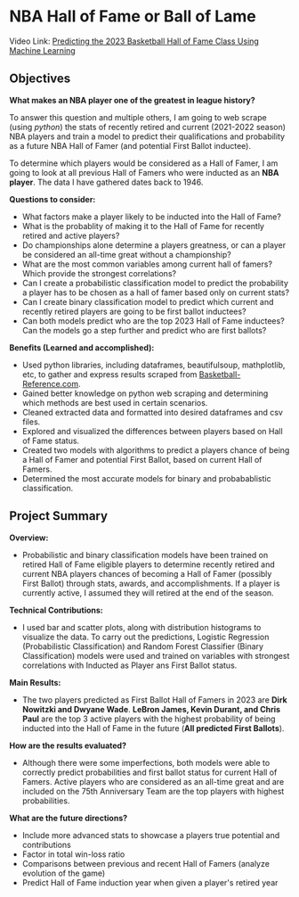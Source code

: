 # NBA Hall of Fame or Ball of Lame

Video Link: [Predicting the 2023 Basketball Hall of Fame Class Using Machine Learning](https://www.youtube.com/watch?v=WJod0UAwrjQ&t=5s) <br>

## Objectives
**What makes an NBA player one of the greatest in league history?**

To answer this question and multiple others, I am going to web scrape (using *python*) the stats of recently retired and current (2021-2022 season) NBA players and train a model to predict their qualifications and probability as a future NBA Hall of Famer (and potential First Ballot inductee).

To determine which players would be considered as a Hall of Famer, I am going to look at all previous Hall of Famers who were inducted as an **NBA player**. The data I have gathered dates back to 1946.

**Questions to consider:**

- What factors make a player likely to be inducted into the Hall of Fame?
- What is the probablity of making it to the Hall of Fame for recently retired and active players?
- Do championships alone determine a players greatness, or can a player be considered an all-time great without a championship?
- What are the most common variables among current hall of famers? Which provide the strongest correlations?
- Can I create a probabilistic classification model to predict the probability a player has to be chosen as a hall of famer based only on current stats?
- Can I create binary classification model to predict which current and recently retired players are going to be first ballot inductees?
- Can both models predict who are the top 2023 Hall of Fame inductees? Can the models go a step further and predict who are first ballots? <br>

**Benefits (Learned and accomplished):**

- Used python libraries, including dataframes, beautifulsoup, mathplotlib, etc, to gather and express results scraped from [Basketball-Reference.com](https://www.basketball-reference.com/).
- Gained better knowledge on python web scraping and determining which methods are best used in certain scenarios.
- Cleaned extracted data and formatted into desired dataframes and csv files.
- Explored and visualized the differences between players based on Hall of Fame status.
- Created two models with algorithms to predict a players chance of being a Hall of Famer and potential First Ballot, based on current Hall of Famers.
- Determined the most accurate models for binary and probabablistic classification. <br>

## Project Summary
**Overview:**

- Probabilistic and binary classification models have been trained on retired Hall of Fame eligible players to determine recently retired and current NBA players chances of becoming a Hall of Famer (possibly First Ballot) through stats, awards, and accomplishments. If a player is currently active, I assumed they will retired at the end of the season.

**Technical Contributions:**

- I used bar and scatter plots, along with distribution histograms to visualize the data. To carry out the predictions, Logistic Regression (Probabilistic Classification) and Random Forest Classifier (Binary Classification) models were used and trained on variables with strongest correlations with Inducted as Player ans First Ballot status.

**Main Results:**

- The two players predicted as First Ballot Hall of Famers in 2023 are **Dirk Nowitzki and Dwyane Wade**. **LeBron James, Kevin Durant, and Chris Paul** are the top 3 active players with the highest probability of being inducted into the Hall of Fame in the future (**All predicted First Ballots**).

**How are the results evaluated?**

- Although there were some imperfections, both models were able to correctly predict probabilities and first ballot status for current Hall of Famers. Active players who are considered as an all-time great and are included on the 75th Anniversary Team are the top players with highest probabilities.

**What are the future directions?**

- Include more advanced stats to showcase a players true potential and contributions
- Factor in total win-loss ratio
- Comparisons between previous and recent Hall of Famers (analyze evolution of the game)
- Predict Hall of Fame induction year when given a player's retired year
